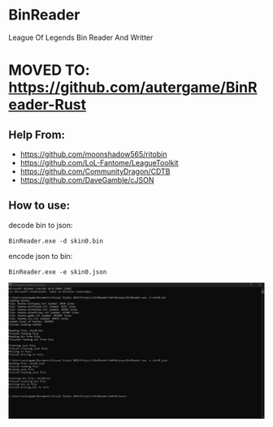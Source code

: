 # BinReader
League Of Legends Bin Reader And Writter

# MOVED TO: https://github.com/autergame/BinReader-Rust

## Help From:
* https://github.com/moonshadow565/ritobin
* https://github.com/LoL-Fantome/LeagueToolkit
* https://github.com/CommunityDragon/CDTB
* https://github.com/DaveGamble/cJSON

## How to use: 

decode bin to json:
```
BinReader.exe -d skin0.bin
```

encode json to bin: 
```
BinReader.exe -e skin0.json
```

![alt text](BinReader_image.png)
